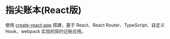 # 指尖账本(React版)

使用 [create-react-app](https://create-react-app.dev/) 搭建，基于 React、React Router、TypeScript、自定义Hook、webpack 实现的简约记账应用。
